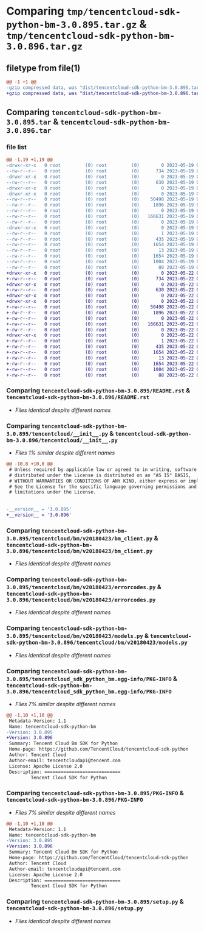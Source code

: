 # Comparing `tmp/tencentcloud-sdk-python-bm-3.0.895.tar.gz` & `tmp/tencentcloud-sdk-python-bm-3.0.896.tar.gz`

## filetype from file(1)

```diff
@@ -1 +1 @@
-gzip compressed data, was "dist/tencentcloud-sdk-python-bm-3.0.895.tar", last modified: Fri May 19 02:43:02 2023, max compression
+gzip compressed data, was "dist/tencentcloud-sdk-python-bm-3.0.896.tar", last modified: Mon May 22 00:15:28 2023, max compression
```

## Comparing `tencentcloud-sdk-python-bm-3.0.895.tar` & `tencentcloud-sdk-python-bm-3.0.896.tar`

### file list

```diff
@@ -1,19 +1,19 @@
-drwxr-xr-x   0 root         (0) root         (0)        0 2023-05-19 02:43:02.000000 tencentcloud-sdk-python-bm-3.0.895/
--rw-r--r--   0 root         (0) root         (0)      734 2023-05-19 02:43:01.000000 tencentcloud-sdk-python-bm-3.0.895/README.rst
-drwxr-xr-x   0 root         (0) root         (0)        0 2023-05-19 02:43:02.000000 tencentcloud-sdk-python-bm-3.0.895/tencentcloud/
--rw-r--r--   0 root         (0) root         (0)      630 2023-05-19 02:43:01.000000 tencentcloud-sdk-python-bm-3.0.895/tencentcloud/__init__.py
-drwxr-xr-x   0 root         (0) root         (0)        0 2023-05-19 02:43:02.000000 tencentcloud-sdk-python-bm-3.0.895/tencentcloud/bm/
-drwxr-xr-x   0 root         (0) root         (0)        0 2023-05-19 02:43:02.000000 tencentcloud-sdk-python-bm-3.0.895/tencentcloud/bm/v20180423/
--rw-r--r--   0 root         (0) root         (0)    50498 2023-05-19 02:43:01.000000 tencentcloud-sdk-python-bm-3.0.895/tencentcloud/bm/v20180423/bm_client.py
--rw-r--r--   0 root         (0) root         (0)     1896 2023-05-19 02:43:01.000000 tencentcloud-sdk-python-bm-3.0.895/tencentcloud/bm/v20180423/errorcodes.py
--rw-r--r--   0 root         (0) root         (0)        0 2023-05-19 02:43:01.000000 tencentcloud-sdk-python-bm-3.0.895/tencentcloud/bm/v20180423/__init__.py
--rw-r--r--   0 root         (0) root         (0)   166631 2023-05-19 02:43:01.000000 tencentcloud-sdk-python-bm-3.0.895/tencentcloud/bm/v20180423/models.py
--rw-r--r--   0 root         (0) root         (0)        0 2023-05-19 02:43:01.000000 tencentcloud-sdk-python-bm-3.0.895/tencentcloud/bm/__init__.py
-drwxr-xr-x   0 root         (0) root         (0)        0 2023-05-19 02:43:02.000000 tencentcloud-sdk-python-bm-3.0.895/tencentcloud_sdk_python_bm.egg-info/
--rw-r--r--   0 root         (0) root         (0)        1 2023-05-19 02:43:02.000000 tencentcloud-sdk-python-bm-3.0.895/tencentcloud_sdk_python_bm.egg-info/dependency_links.txt
--rw-r--r--   0 root         (0) root         (0)      435 2023-05-19 02:43:02.000000 tencentcloud-sdk-python-bm-3.0.895/tencentcloud_sdk_python_bm.egg-info/SOURCES.txt
--rw-r--r--   0 root         (0) root         (0)     1654 2023-05-19 02:43:02.000000 tencentcloud-sdk-python-bm-3.0.895/tencentcloud_sdk_python_bm.egg-info/PKG-INFO
--rw-r--r--   0 root         (0) root         (0)       13 2023-05-19 02:43:02.000000 tencentcloud-sdk-python-bm-3.0.895/tencentcloud_sdk_python_bm.egg-info/top_level.txt
--rw-r--r--   0 root         (0) root         (0)     1654 2023-05-19 02:43:02.000000 tencentcloud-sdk-python-bm-3.0.895/PKG-INFO
--rw-r--r--   0 root         (0) root         (0)     1004 2023-05-19 02:43:01.000000 tencentcloud-sdk-python-bm-3.0.895/setup.py
--rw-r--r--   0 root         (0) root         (0)       88 2023-05-19 02:43:02.000000 tencentcloud-sdk-python-bm-3.0.895/setup.cfg
+drwxr-xr-x   0 root         (0) root         (0)        0 2023-05-22 00:15:28.000000 tencentcloud-sdk-python-bm-3.0.896/
+-rw-r--r--   0 root         (0) root         (0)      734 2023-05-22 00:15:28.000000 tencentcloud-sdk-python-bm-3.0.896/README.rst
+drwxr-xr-x   0 root         (0) root         (0)        0 2023-05-22 00:15:28.000000 tencentcloud-sdk-python-bm-3.0.896/tencentcloud/
+-rw-r--r--   0 root         (0) root         (0)      630 2023-05-22 00:15:28.000000 tencentcloud-sdk-python-bm-3.0.896/tencentcloud/__init__.py
+drwxr-xr-x   0 root         (0) root         (0)        0 2023-05-22 00:15:28.000000 tencentcloud-sdk-python-bm-3.0.896/tencentcloud/bm/
+drwxr-xr-x   0 root         (0) root         (0)        0 2023-05-22 00:15:28.000000 tencentcloud-sdk-python-bm-3.0.896/tencentcloud/bm/v20180423/
+-rw-r--r--   0 root         (0) root         (0)    50498 2023-05-22 00:15:28.000000 tencentcloud-sdk-python-bm-3.0.896/tencentcloud/bm/v20180423/bm_client.py
+-rw-r--r--   0 root         (0) root         (0)     1896 2023-05-22 00:15:28.000000 tencentcloud-sdk-python-bm-3.0.896/tencentcloud/bm/v20180423/errorcodes.py
+-rw-r--r--   0 root         (0) root         (0)        0 2023-05-22 00:15:28.000000 tencentcloud-sdk-python-bm-3.0.896/tencentcloud/bm/v20180423/__init__.py
+-rw-r--r--   0 root         (0) root         (0)   166631 2023-05-22 00:15:28.000000 tencentcloud-sdk-python-bm-3.0.896/tencentcloud/bm/v20180423/models.py
+-rw-r--r--   0 root         (0) root         (0)        0 2023-05-22 00:15:28.000000 tencentcloud-sdk-python-bm-3.0.896/tencentcloud/bm/__init__.py
+drwxr-xr-x   0 root         (0) root         (0)        0 2023-05-22 00:15:28.000000 tencentcloud-sdk-python-bm-3.0.896/tencentcloud_sdk_python_bm.egg-info/
+-rw-r--r--   0 root         (0) root         (0)        1 2023-05-22 00:15:28.000000 tencentcloud-sdk-python-bm-3.0.896/tencentcloud_sdk_python_bm.egg-info/dependency_links.txt
+-rw-r--r--   0 root         (0) root         (0)      435 2023-05-22 00:15:28.000000 tencentcloud-sdk-python-bm-3.0.896/tencentcloud_sdk_python_bm.egg-info/SOURCES.txt
+-rw-r--r--   0 root         (0) root         (0)     1654 2023-05-22 00:15:28.000000 tencentcloud-sdk-python-bm-3.0.896/tencentcloud_sdk_python_bm.egg-info/PKG-INFO
+-rw-r--r--   0 root         (0) root         (0)       13 2023-05-22 00:15:28.000000 tencentcloud-sdk-python-bm-3.0.896/tencentcloud_sdk_python_bm.egg-info/top_level.txt
+-rw-r--r--   0 root         (0) root         (0)     1654 2023-05-22 00:15:28.000000 tencentcloud-sdk-python-bm-3.0.896/PKG-INFO
+-rw-r--r--   0 root         (0) root         (0)     1004 2023-05-22 00:15:28.000000 tencentcloud-sdk-python-bm-3.0.896/setup.py
+-rw-r--r--   0 root         (0) root         (0)       88 2023-05-22 00:15:28.000000 tencentcloud-sdk-python-bm-3.0.896/setup.cfg
```

### Comparing `tencentcloud-sdk-python-bm-3.0.895/README.rst` & `tencentcloud-sdk-python-bm-3.0.896/README.rst`

 * *Files identical despite different names*

### Comparing `tencentcloud-sdk-python-bm-3.0.895/tencentcloud/__init__.py` & `tencentcloud-sdk-python-bm-3.0.896/tencentcloud/__init__.py`

 * *Files 1% similar despite different names*

```diff
@@ -10,8 +10,8 @@
 # Unless required by applicable law or agreed to in writing, software
 # distributed under the License is distributed on an "AS IS" BASIS,
 # WITHOUT WARRANTIES OR CONDITIONS OF ANY KIND, either express or implied.
 # See the License for the specific language governing permissions and
 # limitations under the License.
 
 
-__version__ = '3.0.895'
+__version__ = '3.0.896'
```

### Comparing `tencentcloud-sdk-python-bm-3.0.895/tencentcloud/bm/v20180423/bm_client.py` & `tencentcloud-sdk-python-bm-3.0.896/tencentcloud/bm/v20180423/bm_client.py`

 * *Files identical despite different names*

### Comparing `tencentcloud-sdk-python-bm-3.0.895/tencentcloud/bm/v20180423/errorcodes.py` & `tencentcloud-sdk-python-bm-3.0.896/tencentcloud/bm/v20180423/errorcodes.py`

 * *Files identical despite different names*

### Comparing `tencentcloud-sdk-python-bm-3.0.895/tencentcloud/bm/v20180423/models.py` & `tencentcloud-sdk-python-bm-3.0.896/tencentcloud/bm/v20180423/models.py`

 * *Files identical despite different names*

### Comparing `tencentcloud-sdk-python-bm-3.0.895/tencentcloud_sdk_python_bm.egg-info/PKG-INFO` & `tencentcloud-sdk-python-bm-3.0.896/tencentcloud_sdk_python_bm.egg-info/PKG-INFO`

 * *Files 7% similar despite different names*

```diff
@@ -1,10 +1,10 @@
 Metadata-Version: 1.1
 Name: tencentcloud-sdk-python-bm
-Version: 3.0.895
+Version: 3.0.896
 Summary: Tencent Cloud Bm SDK for Python
 Home-page: https://github.com/TencentCloud/tencentcloud-sdk-python
 Author: Tencent Cloud
 Author-email: tencentcloudapi@tencent.com
 License: Apache License 2.0
 Description: ============================
         Tencent Cloud SDK for Python
```

### Comparing `tencentcloud-sdk-python-bm-3.0.895/PKG-INFO` & `tencentcloud-sdk-python-bm-3.0.896/PKG-INFO`

 * *Files 7% similar despite different names*

```diff
@@ -1,10 +1,10 @@
 Metadata-Version: 1.1
 Name: tencentcloud-sdk-python-bm
-Version: 3.0.895
+Version: 3.0.896
 Summary: Tencent Cloud Bm SDK for Python
 Home-page: https://github.com/TencentCloud/tencentcloud-sdk-python
 Author: Tencent Cloud
 Author-email: tencentcloudapi@tencent.com
 License: Apache License 2.0
 Description: ============================
         Tencent Cloud SDK for Python
```

### Comparing `tencentcloud-sdk-python-bm-3.0.895/setup.py` & `tencentcloud-sdk-python-bm-3.0.896/setup.py`

 * *Files identical despite different names*

